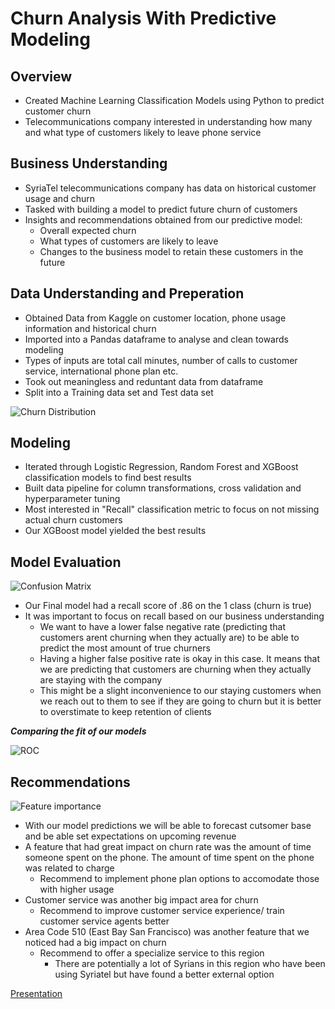 # Churn Analysis With Predictive Modeling

## Overview
- Created Machine Learning Classification Models using Python to predict customer churn
- Telecommunications company interested in understanding how many and what type of customers likely to leave phone service
  
## Business Understanding
- SyriaTel telecommunications company has data on historical customer usage and churn
- Tasked with building a model to predict future churn of customers
- Insights and recommendations obtained from our predictive model:
  -  Overall expected churn
  - What types of customers are likely to leave
  - Changes to the business model to retain these customers in the future


## Data Understanding and Preperation
- Obtained Data from Kaggle on customer location, phone usage information and historical churn
- Imported into a Pandas dataframe to analyse and clean towards modeling
- Types of inputs are total call minutes, number of calls to customer service, international phone plan etc.
- Took out meaningless and reduntant data from dataframe
- Split into a Training data set and Test data set
  
![Churn Distribution](https://github.com/ddcots24/Churn/assets/131708046/b143fa3e-9c7b-4281-afda-a20b47d3a820)

## Modeling
- Iterated through Logistic Regression, Random Forest and XGBoost classification models to find best results
- Built data pipeline for column transformations, cross validation and hyperparameter tuning
- Most interested in "Recall" classification metric to focus on not missing actual churn customers
- Our XGBoost model yielded the best results

## Model Evaluation
![Confusion Matrix](https://github.com/ddcots24/Churn/assets/131708046/6c7519f3-4b3c-4fae-af74-f2a5833c40be)
- Our Final model had a recall score of .86 on the 1 class (churn is true)
- It was important to focus on recall based on our business understanding
    - We want to have a lower false negative rate (predicting that customers arent churning when they actually are) to be able to predict the most amount of true churners
    - Having a higher false positive rate is okay in this case. It means that we are predicting that customers are churning when they actually are staying with the company
    - This might be a slight inconvenience to our staying customers when we reach out to them to see if they are going to churn but it is better to overstimate to keep retention of clients
  
***Comparing the fit of our models***

![ROC](https://github.com/ddcots24/Churn/assets/131708046/74d09daf-f1ce-4dc3-82ec-723a0350156d)

## Recommendations
![Feature importance](https://github.com/ddcots24/Churn/assets/131708046/f2eb6876-3f5a-43dd-aad4-ca672fe0ab79)
- With our model predictions we will be able to forecast cutsomer base and be able set expectations on upcoming revenue
- A feature that had great impact on churn rate was the amount of time someone spent on the phone. The amount of time spent on the phone was related to charge
   - Recommend to implement phone plan options to accomodate those with higher usage
- Customer service was another big impact area for churn
    - Recommend to improve customer service experience/ train customer service agents better
- Area Code 510 (East Bay San Francisco) was another feature that we noticed had a big impact on churn
    - Recommend to offer a specialize service to this region
        - There are potentially a lot of Syrians in this region who have been using Syriatel but have found a better external option











[Presentation](https://github.com/ddcots24/Churn/blob/main/Churn%20Presentation.pdf)
